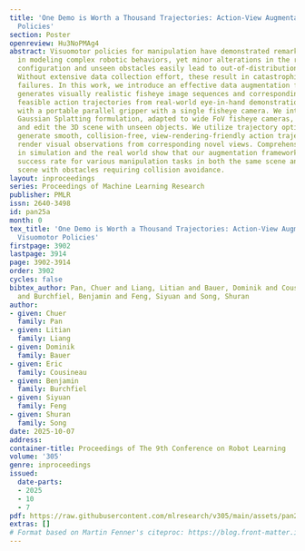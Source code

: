 ```yaml
---
title: 'One Demo is Worth a Thousand Trajectories: Action-View Augmentation for Visuomotor
  Policies'
section: Poster
openreview: Hu3NoPMAg4
abstract: Visuomotor policies for manipulation have demonstrated remarkable potential
  in modeling complex robotic behaviors, yet minor alterations in the robot’s initial
  configuration and unseen obstacles easily lead to out-of-distribution observations.
  Without extensive data collection effort, these result in catastrophic execution
  failures. In this work, we introduce an effective data augmentation framework that
  generates visually realistic fisheye image sequences and corresponding physically
  feasible action trajectories from real-world eye-in-hand demonstrations, captured
  with a portable parallel gripper with a single fisheye camera. We introduce a novel
  Gaussian Splatting formulation, adapted to wide FoV fisheye cameras, to reconstruct
  and edit the 3D scene with unseen objects. We utilize trajectory optimization to
  generate smooth, collision-free, view-rendering-friendly action trajectories and
  render visual observations from corresponding novel views. Comprehensive experiments
  in simulation and the real world show that our augmentation framework improves the
  success rate for various manipulation tasks in both the same scene and the augmented
  scene with obstacles requiring collision avoidance.
layout: inproceedings
series: Proceedings of Machine Learning Research
publisher: PMLR
issn: 2640-3498
id: pan25a
month: 0
tex_title: 'One Demo is Worth a Thousand Trajectories: Action-View Augmentation for
  Visuomotor Policies'
firstpage: 3902
lastpage: 3914
page: 3902-3914
order: 3902
cycles: false
bibtex_author: Pan, Chuer and Liang, Litian and Bauer, Dominik and Cousineau, Eric
  and Burchfiel, Benjamin and Feng, Siyuan and Song, Shuran
author:
- given: Chuer
  family: Pan
- given: Litian
  family: Liang
- given: Dominik
  family: Bauer
- given: Eric
  family: Cousineau
- given: Benjamin
  family: Burchfiel
- given: Siyuan
  family: Feng
- given: Shuran
  family: Song
date: 2025-10-07
address:
container-title: Proceedings of The 9th Conference on Robot Learning
volume: '305'
genre: inproceedings
issued:
  date-parts:
  - 2025
  - 10
  - 7
pdf: https://raw.githubusercontent.com/mlresearch/v305/main/assets/pan25a/pan25a.pdf
extras: []
# Format based on Martin Fenner's citeproc: https://blog.front-matter.io/posts/citeproc-yaml-for-bibliographies/
---
```

